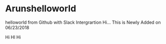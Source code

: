 # Arunshelloworld
helloworld from Github with Slack Intergrartion
Hi... This is Newly Added on 06/23/2018

Hi HI Hi
